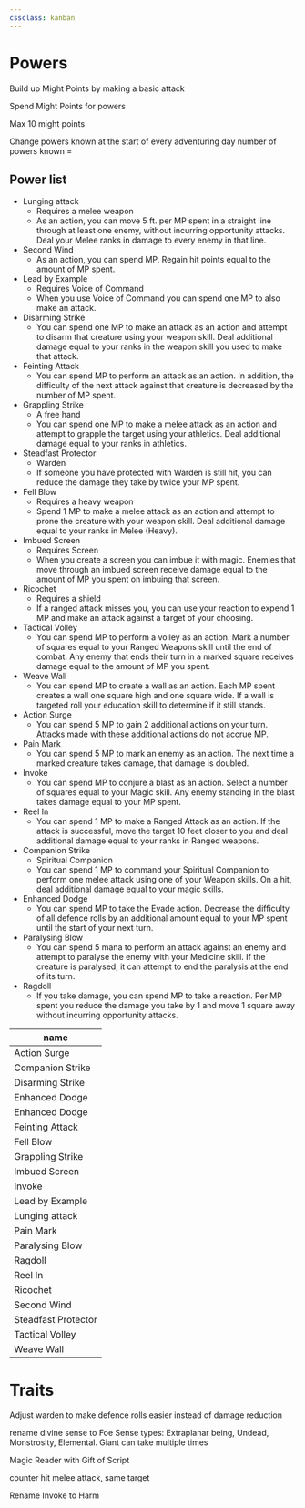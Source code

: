 ```yaml
---
cssclass: kanban
---
```

# Powers

Build up Might Points by making a basic attack

Spend Might Points for powers

Max 10 might points

Change powers known at the start of every adventuring day
number of powers known = 

## Power list

-	Lunging attack
	-	Requires a melee weapon
	-	As an action, you can move 5 ft. per MP spent in a straight line through at least one enemy, without incurring opportunity attacks. Deal your Melee ranks in damage to every enemy in that line.
-	Second Wind
	-	As an action, you can spend MP. Regain hit points equal to the amount of MP spent.
-	Lead by Example
	-	Requires Voice of Command
	-	When you use Voice of Command you can spend one MP to also make an attack.
-	Disarming Strike
	-	You can spend one MP to make an attack as an action and attempt to disarm that creature using your weapon skill. Deal additional damage equal to your ranks in the weapon skill you used to make that attack.
-	Feinting Attack
	-	You can spend MP to perform an attack as an action. In addition, the difficulty of the next attack against that creature is decreased by the number of MP spent.
-	Grappling Strike
	-	A free hand
	-	You can spend one MP to make a melee attack as an action and attempt to grapple the target using your athletics. Deal additional damage equal to your ranks in athletics.
-	Steadfast Protector
	-	Warden
	-	If someone you have protected with Warden is still hit, you can reduce the damage they take by twice your MP spent.
-	Fell Blow
	-	Requires a heavy weapon
	-	Spend 1 MP to make a melee attack as an action and attempt to prone the creature with your weapon skill. Deal additional damage equal to your ranks in Melee (Heavy).
-	Imbued Screen
	-	Requires Screen
	-	When you create a screen you can imbue it with magic. Enemies that move through an imbued screen receive damage equal to the amount of MP you spent on imbuing that screen.
-	Ricochet
	-	Requires a shield
	-	If a ranged attack misses you, you can use your reaction to expend 1 MP and make an attack against a target of your choosing.
-	Tactical Volley
	-	You can spend MP to perform a volley as an action. Mark a number of squares equal to your Ranged Weapons skill until the end of combat. Any enemy that ends their turn in a marked square receives damage equal to the amount of MP you spent.
-	Weave Wall
	-	You can spend MP to create a wall as an action. Each MP spent creates a wall one square high and one square wide. If a wall is targeted roll your education skill to determine if it still stands.
-	Action Surge
	-	You can spend 5 MP to gain 2 additional actions on your turn. Attacks made with these additional actions do not accrue MP.
-	Pain Mark
	-	You can spend 5 MP to mark an enemy as an action. The next time a marked creature takes damage, that damage is doubled.
-	Invoke
	-	You can spend MP to conjure a blast as an action. Select a number of squares equal to your Magic skill. Any enemy standing in the blast takes damage equal to your MP spent.
-	Reel In
	-	You can spend 1 MP to make a Ranged Attack as an action. If the attack is successful, move the target 10 feet closer to you and deal additional damage equal to your ranks in Ranged weapons.
-	Companion Strike
	-	Spiritual Companion
	-	You can spend 1 MP to command your Spiritual Companion to perform one melee attack using one of your Weapon skills. On a hit, deal additional damage equal to your magic skills.
-	Enhanced Dodge
	-	You can spend MP to take the Evade action. Decrease the difficulty of all defence rolls by an additional amount equal to your MP spent until the start of your next turn.
-	Paralysing Blow
	-	You can spend 5 mana to perform an attack against an enemy and attempt to paralyse the enemy with your Medicine skill. If the creature is paralysed, it can attempt to end the paralysis at the end of its turn.
-	Ragdoll
	-	If you take damage, you can spend MP to take a reaction. Per MP spent you reduce the damage you take by 1 and move 1 square away without incurring opportunity attacks.


| name                |
| ------------------- |
| Action Surge        |
| Companion Strike    |
| Disarming Strike    |
| Enhanced Dodge      |
| Enhanced Dodge      |
| Feinting Attack     |
| Fell Blow           |
| Grappling Strike    |
| Imbued Screen       |
| Invoke              |
| Lead by Example     |
| Lunging attack      |
| Pain Mark           |
| Paralysing Blow     |
| Ragdoll             |
| Reel In             |
| Ricochet            |
| Second Wind         |
| Steadfast Protector |
| Tactical Volley     |
| Weave Wall          |

# Traits
Adjust warden to make defence rolls easier instead of damage reduction

rename divine sense to Foe Sense
types: Extraplanar being, Undead, Monstrosity, Elemental. Giant
can take multiple times

Magic Reader with Gift of Script

counter hit melee attack, same target

Rename Invoke to Harm


